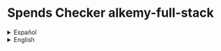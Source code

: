 
# Spends Checker alkemy-full-stack

<details>

  <summary>Español</summary>

  Una aplicación para administración de presupuesto personal, donde puedes guardar con detalle tus ingresos y egresos de dinero y ver un balance de tus operaciones registradas. También puedes tener una mejor organización de ellas clasificándolas por concepto, tipo y categoría.

  ## Motivación para el proyecto

  Este es un proyecto desarrollado para el [desafío Full Stack JS](https://drive.google.com/file/d/1LUY2tZ_OhShoSE2g9cYGGKM1ioFj0MhE/view?usp=sharing) de la aceleración de [Alkemy](https://www.alkemy.org/). Tomé como un reto personal el realizarlo en el menor tiempo posible con una deadline de diez días y aplicar el nuevo conocimiento adquirido en PostgreSQL, Sequelize, Redux Toolkit y Material UI, reforzando la práctica de React.

  ## Estado actual

  El proyecto se encuentra terminado en su mayor parte. En lo relativo a la consigna a cumplir, sólo resta crear un observer que restrinja el renderizado de los registros a diez y únicamente muestre los restantes si el usuario así lo solicita. Además, aunque el diseño que responda a los distintos tamaños de pantalla funciona, se lo ve bastante pobre, debiendo revisar puntos claves para una mejor experiencia del usuario. Por otro lado, personalmente considero de importancia agregar algunas funcionalidades extra. Aunque la aplicación es sencilla, resulta básico el permitir agregar y quitar opciones a los filtros a gusto, la posibilidad de acotar los registros a fechas determinadas y que el usuario pueda disponer de otra suma resultante de los filtros aplicados.

  ## Instalación

  Para instalar esta aplicación para probarla en desarrollo necesitas:

  1. Crear e ir a un nuevo directorio.
  2. Inicializar un nuevo repositorio con el comando "git init".
  3. Obtener este repositorio con el comando "git pull https://github.com/andressiri/alkemy-full-stack".
  4. Instalar las dependencias del directorio raíz con el comando "npm install".
  5. Ir al directorio "frontend" e instalar las dependencias con el comando "npm install" nuevamente.
  6. Crear un archivo .env en el directorio raíz con las siguientes variables:

      * NODE_ENV = development
      * DB_NAME = < el nombre de tu base de datos PostgreSQL >
      * DB_USERNAME = < tu nombre de usuario para esa base de datos de PostgreSQL >
      * DB_PASSWORD = < la contraseña para ese usuario de PostgreSQL >
      * JWT_SECRET = < una cadena que quieras usar como secreto para el token de JWT >
      * MAILER_MAIL = < tu dirección de email de **gmail** >
      * MAIL_PASSWORD" = < tu "contraseña de aplicación" generada desde google" > (no es la constraseña de tu email)

  7. Crea las tablas en tu base de datos PostgreSQL:

      * La tabla "people":

          * user_uuid UUID PRIMARY KEY
          * name VARCHAR(50) NOT NULL
          * email VARCHAR(100) NOT NULL UNIQUE
          * password VARCHAR(100) NOT NULL
          * verified BOOLEAN
          * createdAt TIMESTAMP NOT NULL
          * updatedAt TIMESTAMP

      * La tabla "records":

          * record_uuid UUID PRIMARY KEY
          * concept VARCHAR(50) NOT NULL
          * amount REAL NOT NULL
          * operation_date DATE NOT NULL
          * operation_type VARCHAR(7) NOT NULL
          * category VARCHAR(50)
          * user_UUID UUID
          * createdAt TIMESTAMP NOT NULL
          * updatedAt TIMESTAMP NOT NULL
          * agrega una restricción para operation_type: operation_type VARCHAER(7) CONSTRAINT type_valid_values CHECK(operation_type = "Income" OR operation_type = "Outcome")

  TODO: explicar en detalle cómo instalar PostgreSQL, para qué es el secreto de JWT y y cómo obtener la contraseña de aplicación para tu cuenta de gmail. Crear el archivo sql para la creación de las tablas y explicar cómo usarlo.

</details>

<details>

  <summary>English</summary>

  An app for personal budget administration, where you can save your money incomes and outcomes with detail and see a balance of your registered operations. You can also get a better organization sorting them by concept, type and category.

  ## Motivation for the project

  This is a project developed for the [Full Stack Challenge JS](https://drive.google.com/file/d/1LUY2tZ_OhShoSE2g9cYGGKM1ioFj0MhE/view?usp=sharing) of [Alkemy's](https://www.alkemy.org/) acceleration. I took it as a personal defiance making it in the lesser time possible with a ten days deadline and apply the recently acquired knowledge of PostgreSQL, Sequelize, Redux Toolkit and Material UI, strengthening the React practice.

  ## Build status

  The project is mostly finished. In relation to the assignment to fulfill, it's just missing the creation of an observer that restricts the records rendering to ten and just shows the rest of them if the user requires to do so. Furthermore, besides the design is responsive, it seems pretty poor, so it's important to check some breakpoints for a better user experience. On the other hand, I personally think that it is important to incorporate some functionalities, like allow adding or deleting options to the filters as pleased, the possibility to delimit the records to certain dates and that the user can have another addition after filters are applied.

  ## Installation
  
  To install this app for development mode testing you need to:

  1. Create and go to a new directory.
  2. Initialize a new repository with "git init" command.
  3. Git pull this repository with "git pull https://github.com/andressiri/alkemy-full-stack" command.
  4. Install root directory dependencies with "npm install" command.
  5. Move to frontend directory and install client dependencies with the "npm install" command again.
  6. Create a .env file at the root directory with the following variables:

      * NODE_ENV = development
      * DB_NAME = < your PostgreSQL database name >
      * DB_USERNAME = < your PostgreSQL user name >
      * DB_PASSWORD = < your PostgreSQL password for previous user >
      * JWT_SECRET = < whatever you want to use as JWT secret >
      * MAILER_MAIL = < your **gmail** email address >
      * MAIL_PASSWORD" = < the "application password" generated with google > (not your email password)

  7. Create tables at your PostgreSQL database:

      * "people" table:

          * user_uuid UUID PRIMARY KEY
          * name VARCHAR(50) NOT NULL
          * email VARCHAR(100) NOT NULL UNIQUE
          * password VARCHAR(100) NOT NULL
          * verified BOOLEAN
          * createdAt TIMESTAMP NOT NULL
          * updatedAt TIMESTAMP

      * "records" table:

          * record_uuid UUID PRIMARY KEY
          * concept VARCHAR(50) NOT NULL
          * amount REAL NOT NULL
          * operation_date DATE NOT NULL
          * operation_type VARCHAR(7) NOT NULL
          * category VARCHAR(50)
          * user_UUID UUID
          * createdAt TIMESTAMP NOT NULL
          * updatedAt TIMESTAMP NOT NULL
          * and add a constraint for operation_type: operation_type VARCHAER(7) CONSTRAINT type_valid_values CHECK(operation_type = "Income" OR operation_type = "Outcome")

  TODO: explain more in detail how to install PostgreSQL, what is JWT secret for and how to get application mail password. Create sql file and explain how to run it

</details>

